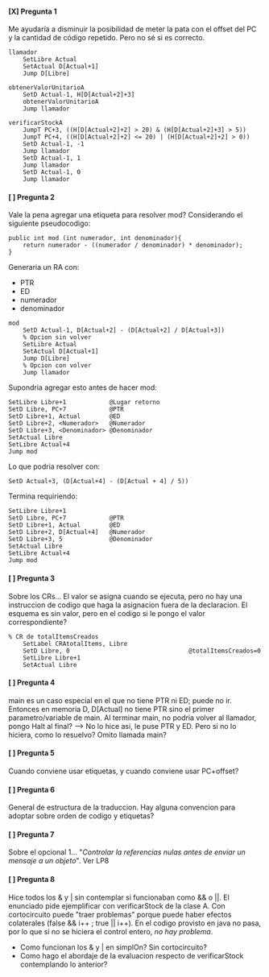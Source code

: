 #### [X] Pregunta 1
Me ayudaría a disminuir la posibilidad de meter la pata con el offset del PC y la cantidad de código repetido. Pero no sé si es correcto.

```simplon
llamador 
    SetLibre Actual
    SetActual D[Actual+1]   
    Jump D[Libre]

obtenerValorUnitarioA  
    SetD Actual-1, H[D[Actual+2]+3]    
    obtenerValorUnitarioA
    Jump llamador

verificarStockA 
    JumpT PC+3, ((H[D[Actual+2]+2] > 20) & (H[D[Actual+2]+3] > 5))
    JumpT PC+4, ((H[D[Actual+2]+2] <= 20) | (H[D[Actual+2]+2] > 0))
    SetD Actual-1, -1  
    Jump llamador
    SetD Actual-1, 1    
    Jump llamador
    SetD Actual-1, 0    
    Jump llamador
```

#### [ ] Pregunta 2
Vale la pena agregar una etiqueta para resolver mod?
Considerando el siguiente pseudocodigo:
```
public int mod (int numerador, int denominador){
    return numerador - ((numerador / denominador) * denominador);
}
```
Generaria un RA con:
- PTR
- ED
- numerador
- denominador

``` simplon
mod
    SetD Actual-1, D[Actual+2] - (D[Actual+2] / D[Actual+3])
    % Opcion sin volver
    SetLibre Actual
    SetActual D[Actual+1]   
    Jump D[Libre]
    % Opcion con volver
    Jump llamador
``` 

Supondria agregar esto antes de hacer mod:
```simplon
SetLibre Libre+1            @Lugar retorno
SetD Libre, PC+7            @PTR
SetD Libre+1, Actual        @ED
SetD Libre+2, <Numerador>   @Numerador
SetD Libre+3, <Denominador> @Denominador
SetActual Libre
SetLibre Actual+4      
Jump mod
```

Lo que podria resolver con:
``` simplon
SetD Actual+3, (D[Actual+4] - (D[Actual + 4] / 5))
```

Termina requiriendo:
``` simplon
SetLibre Libre+1 
SetD Libre, PC+7            @PTR
SetD Libre+1, Actual        @ED
SetD Libre+2, D[Actual+4]   @Numerador
SetD Libre+3, 5             @Denominador
SetActual Libre
SetLibre Actual+4
Jump mod
```

#### [ ] Pregunta 3
Sobre los CRs... El valor se asigna cuando se ejecuta, pero no hay una instruccion de codigo que haga la asignacion fuera de la declaracion. 
El esquema es sin valor, pero en el codigo si le pongo el valor correspondiente?
```simplon
% CR de totalItemsCreados
    SetLabel CRAtotalItems, Libre
    SetD Libre, 0                                 @totalItemsCreados=0
    SetLibre Libre+1
    SetActual Libre
```

#### [ ] Pregunta 4
main es un caso especial en el que no tiene PTR ni ED; puede no ir. Entonces en memoria D, D[Actual] no tiene PTR sino el primer parametro/variable de main. Al terminar main, no podria volver al llamador, pongo Halt al final?
--> No lo hice asi, le puse PTR y ED. Pero si no lo hiciera, como lo resuelvo? Omito llamada main?

#### [ ] Pregunta 5
Cuando conviene usar etiquetas, y cuando conviene usar PC+offset?

#### [ ] Pregunta 6
General de estructura de la traduccion. Hay alguna convencion para adoptar sobre orden de codigo y etiquetas?

#### [ ] Pregunta 7
Sobre el opcional 1... "_Controlar la referencias nulas antes de enviar un mensaje a un objeto_".
Ver LP8

#### [ ] Pregunta 8
Hice todos los & y | sin contemplar si funcionaban como && o ||. El enunciado pide ejemplificar con verificarStock de la clase A.
Con cortocircuito puede "traer problemas" porque puede haber efectos colaterales (false && i++ ; true || i++). En el codigo provisto en java no pasa, por lo que si no se hiciera el control entero, _no hay problema_.
- Como funcionan los & y | en simplOn? Sin cortocircuito?
- Como hago el abordaje de la evaluacion respecto de verificarStock contemplando lo anterior?